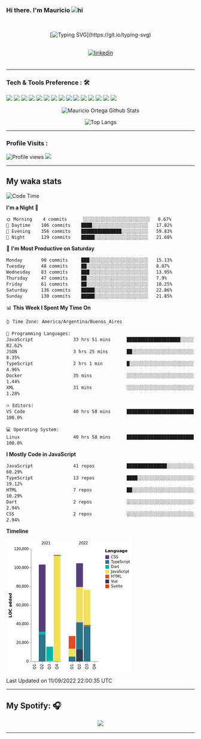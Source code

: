 ### Hi there. I'm Mauricio <img src="https://user-images.githubusercontent.com/1303154/88677602-1635ba80-d120-11ea-84d8-d263ba5fc3c0.gif" width="28px" alt="hi">
<br /> 

<div align="center">
  
[![Typing SVG](https://readme-typing-svg.herokuapp.com?size=25&duration=7000&center=true&vCenter=true&width=650&height=40&lines=WELCOME!;My+name+is+Mauricio+Ortega...;I+am+a+Front-End+Developer...;I+hope+you+find+what+you+are+looking+for...;You+have+my+contact+information...;MAY+THE+FORCE+BE+WITH+YOU...)](https://git.io/typing-svg)

</div>
  
<br />

<div align="center">
  
<a href="https://www.linkedin.com/in/mauricio-sebasti%C3%A1n-ortega-71b43788/" target="_blank">
<img src=https://img.shields.io/badge/linkedin-%231E77B5.svg?&style=for-the-badge&logo=linkedin&logoColor=white alt=linkedin style="margin-bottom: 5px;" />
</a>
  
</div>

<br />



<!--
**Nekzus/Nekzus** is a ✨ _special_ ✨ repository because its `README.md` (this file) appears on your GitHub profile.

Here are some ideas to get you started:

- 🔭 I’m currently working on ...
- 🌱 I’m currently learning ...
- 👯 I’m looking to collaborate on ...
- 🤔 I’m looking for help with ...
- 💬 Ask me about ...
- 📫 How to reach me: ...
- 😄 Pronouns: ...
- ⚡ Fun fact: ...
-->

---

### Tech & Tools Preference : 🛠

<img src = "https://img.shields.io/badge/-HTML5-E34F26?style=flat&logo=html5&logoColor=white"> <img src = "https://img.shields.io/badge/-CSS3-1572B6?style=flat&logo=css3&logoColor=white">
<img src="https://img.shields.io/badge/-Sass-cc6699?style=flat&logo=sass&logoColor=ffffff">
<img src="https://img.shields.io/badge/-Bootstrap-563D7C?style=flat&logo=bootstrap&logoColor=white">
<img src="https://img.shields.io/badge/-JavaScript-eed718?style=flat&logo=javascript&logoColor=ffffff">
<img src="https://img.shields.io/badge/-React-000000?style=flat&logo=react&logoColor=00c8ff">
<img src="https://img.shields.io/badge/-Next-000000?style=flat&logo=nextdotjs&logoColor=white">
<img src="http://img.shields.io/badge/-Vue-black?style=flat&logo=vuedotjs&logoColor=4FC08D">
<img src="http://img.shields.io/badge/-Flutter-black?style=flat&logo=flutter&logoColor=02569B">
<img src="https://img.shields.io/badge/-Node.js-3C873A?style=flat&logo=Node.js&logoColor=white">
<img src="http://img.shields.io/badge/-Git-F1502F?style=flat&logo=git&logoColor=FFFFFF">
<img src="http://img.shields.io/badge/-Github-000000?style=flat&logo=github&logoColor=FFFFFF">
<img src="https://img.shields.io/badge/-Firebase-FFA611?style=flat&logo=firebase&logoColor=FFFFFF">
<img src="http://img.shields.io/badge/-Vercel-black?style=flat&logo=vercel&logoColor=white">
<img src="http://img.shields.io/badge/-VS%20Code-007ACC?style=flat&logo=visual%20studio%20code&logoColor=white">


<div align="center">
  
![Mauricio Ortega Github Stats](https://github-readme-stats.vercel.app/api?username=Nekzus&show_icons=true&title_color=fff&icon_color=79ff97&text_color=9f9f9f&bg_color=151515)

![Top Langs](https://github-readme-stats.vercel.app/api/top-langs/?username=Nekzus&hide=css,html,less&layout=compact&title_color=fff&icon_color=79ff97&text_color=9f9f9f&bg_color=151515)

</div>
  
---

### Profile Visits :
  
![Profile views](https://gpvc.arturio.dev/Nekzus)  <img src="https://img.shields.io/github/followers/Nekzus?label=Follow" style=" float:left, margin-right:10px" />

---


## My waka stats
<!--START_SECTION:waka-->
![Code Time](http://img.shields.io/badge/Code%20Time-1%2C258%20hrs%2057%20mins-blue)

**I'm a Night 🦉** 

```text
🌞 Morning    4 commits      ░░░░░░░░░░░░░░░░░░░░░░░░░   0.67% 
🌆 Daytime    106 commits    ████░░░░░░░░░░░░░░░░░░░░░   17.82% 
🌃 Evening    356 commits    ███████████████░░░░░░░░░░   59.83% 
🌙 Night      129 commits    █████░░░░░░░░░░░░░░░░░░░░   21.68%

```
📅 **I'm Most Productive on Saturday** 

```text
Monday       90 commits     ███░░░░░░░░░░░░░░░░░░░░░░   15.13% 
Tuesday      48 commits     ██░░░░░░░░░░░░░░░░░░░░░░░   8.07% 
Wednesday    83 commits     ███░░░░░░░░░░░░░░░░░░░░░░   13.95% 
Thursday     47 commits     ██░░░░░░░░░░░░░░░░░░░░░░░   7.9% 
Friday       61 commits     ██░░░░░░░░░░░░░░░░░░░░░░░   10.25% 
Saturday     136 commits    █████░░░░░░░░░░░░░░░░░░░░   22.86% 
Sunday       130 commits    █████░░░░░░░░░░░░░░░░░░░░   21.85%

```


📊 **This Week I Spent My Time On** 

```text
⌚︎ Time Zone: America/Argentina/Buenos_Aires

💬 Programming Languages: 
JavaScript               33 hrs 51 mins      ████████████████████░░░░░   82.62% 
JSON                     3 hrs 25 mins       ██░░░░░░░░░░░░░░░░░░░░░░░   8.35% 
TypeScript               2 hrs 1 min         █░░░░░░░░░░░░░░░░░░░░░░░░   4.96% 
Docker                   35 mins             ░░░░░░░░░░░░░░░░░░░░░░░░░   1.44% 
XML                      31 mins             ░░░░░░░░░░░░░░░░░░░░░░░░░   1.28%

🔥 Editors: 
VS Code                  40 hrs 58 mins      █████████████████████████   100.0%

💻 Operating System: 
Linux                    40 hrs 58 mins      █████████████████████████   100.0%

```

**I Mostly Code in JavaScript** 

```text
JavaScript               41 repos            ███████████████░░░░░░░░░░   60.29% 
TypeScript               13 repos            ████░░░░░░░░░░░░░░░░░░░░░   19.12% 
HTML                     7 repos             ██░░░░░░░░░░░░░░░░░░░░░░░   10.29% 
Dart                     2 repos             ░░░░░░░░░░░░░░░░░░░░░░░░░   2.94% 
CSS                      2 repos             ░░░░░░░░░░░░░░░░░░░░░░░░░   2.94%

```


**Timeline**

![Chart not found](https://raw.githubusercontent.com/Nekzus/Nekzus/main/charts/bar_graph.png) 


 Last Updated on 11/09/2022 22:00:35 UTC
<!--END_SECTION:waka-->

---
## My Spotify: 🎧

<div align="center"><img src="https://spotify-github-profile.vercel.app/api/view?uid=11169970531&cover_image=true&theme=default" /></div>

---
